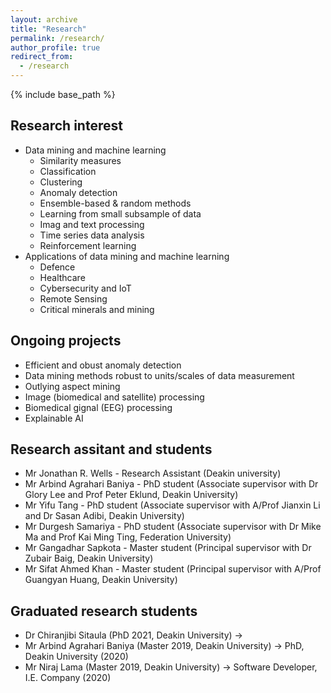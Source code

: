 ```yaml
---
layout: archive
title: "Research"
permalink: /research/
author_profile: true
redirect_from:
  - /research
---
```


{% include base_path %}

Research interest
-----------------
* Data mining and machine learning
  * Similarity measures
  * Classification
  * Clustering
  * Anomaly detection
  * Ensemble-based & random methods
  * Learning from small subsample of data
  * Imag and text processing
  * Time series data analysis
  * Reinforcement learning
* Applications of data mining and machine learning
  * Defence 
  * Healthcare
  * Cybersecurity and IoT
  * Remote Sensing
  * Critical minerals and mining


Ongoing projects
----------------
* Efficient and obust anomaly detection
* Data mining methods robust to units/scales of data measurement
* Outlying aspect mining
* Image (biomedical and satellite) processing 
* Biomedical gignal (EEG) processing
* Explainable AI

Research assitant and students
------------------------------
* Mr Jonathan R. Wells - Research Assistant (Deakin university)
* Mr Arbind Agrahari Baniya - PhD student (Associate supervisor with Dr Glory Lee and Prof Peter Eklund, Deakin University)
* Mr Yifu Tang - PhD student (Associate supervisor with A/Prof Jianxin Li and Dr Sasan Adibi, Deakin University)
* Mr Durgesh Samariya - PhD student (Associate supervisor with Dr Mike Ma and Prof Kai Ming Ting, Federation University)
* Mr Gangadhar Sapkota - Master student (Principal supervisor with Dr Zubair Baig, Deakin University)
* Mr Sifat Ahmed Khan - Master student (Principal supervisor with A/Prof Guangyan Huang, Deakin University)

Graduated research students
---------------------------
* Dr Chiranjibi Sitaula (PhD 2021, Deakin University) ->
* Mr Arbind Agrahari Baniya (Master 2019, Deakin University) -> PhD, Deakin University (2020)
* Mr Niraj Lama (Master 2019, Deakin University) -> Software Developer, I.E. Company (2020)
